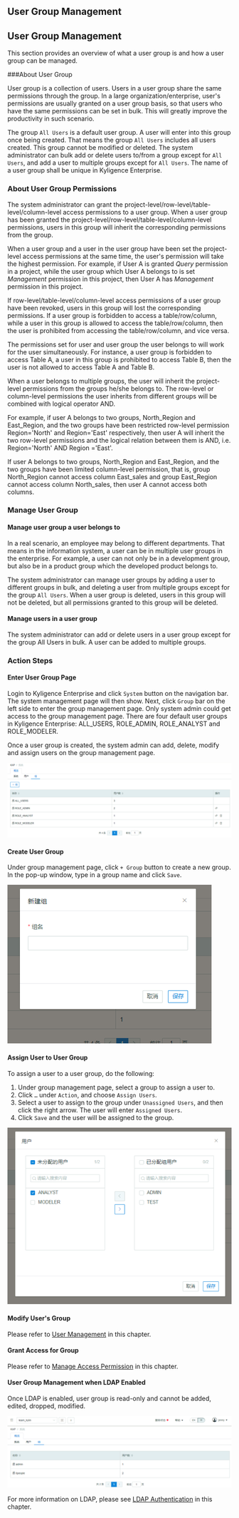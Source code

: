 ## User Group Management

## User Group Management

This section provides an overview of what a user group is and how a user group can be managed. 

###About User Group

User group is a collection of users. Users in a user group share the same permissions through the group. In a large organization/enterprise, user's permissions are usually granted on a user group basis, so that users who have the same permissions can be set in bulk. This will greatly improve the productivity in such scenario.

The group `All Users` is a default user group. A user will enter into this group once being created. That means the group `All Users` includes all users created. This group cannot be modified or deleted. The system administrator can bulk add or delete users to/from a group except for `All Users`, and add a user to multiple groups except for `All Users`. The name of a user group shall be unique in Kyligence Enterprise.

### About User Group Permissions

The system administrator can grant the project-level/row-level/table-level/column-level access permissions to a user group. When a user group has been granted the project-level/row-level/table-level/column-level permissions, users in this group will inherit the corresponding permissions from the group.

When a user group and a user in the user group have been set the project-level access permissions at the same time, the user's permission will take the highest permission. For example, if User A is granted *Query* permission in a project, while the user group which User A belongs to is set *Management* permission in this project, then User A has *Management* permission in this project.

If row-level/table-level/column-level access permissions of a user group have been revoked, users in this group will lost the corresponding permissions. If a user group is forbidden to access a table/row/column, while a user in this group is allowed to access the table/row/column, then the user is prohibited from accessing the table/row/column, and vice versa.

The permissions set for user and user group the user belongs to will work for the user simultaneously. For instance, a user group is forbidden to access Table A, a user in this group is prohibited to access Table B, then the user is not allowed to access Table A and Table B.

When a user belongs to multiple groups, the user will inherit the project-level permissions from the groups he/she belongs to. The row-level or column-level permissions the user inherits from different groups will be combined with logical operator AND.

For example, if user A belongs to two groups, North_Region and East_Region, and the two groups have been restricted row-level permission Region='North' and Region='East' respectively, then user A will inherit the two row-level permissions and the logical relation between them is AND, i.e. Region='North' AND Region ='East'. 

If user A belongs to two groups, North_Region and East_Region, and the two groups have been limited column-level permission, that is, group North_Region cannot access column East_sales and group East_Region cannot access column North_sales, then user A cannot access both columns.

### Manage User Group

#### Manage user group a user belongs to

In a real scenario, an employee may belong to different departments. That means in the information system, a user can be in multiple user groups in the enterprise. For example, a user can not only be in a development group, but also be in a product group which the developed product belongs to.

The system administrator can manage user groups by adding a user to different groups in bulk, and deleting a user from multiple groups except for the group `All Users`. When a user group is deleted, users in this group will not be deleted, but all permissions granted to this group will be deleted.

#### Manage users in a user group

The system administrator can add or delete users in a user group except for the group All Users in bulk. A user can be added to multiple groups.

### Action Steps

#### Enter User Group Page

Login to Kyligence Enterprise and click `System` button on the navigation bar. The system management page will then show. Next, click `Group` bar on the left side to enter the group management page. Only system admin could get access to the group management page. There are four default user groups in Kyligence Enterprise: ALL_USERS, ROLE_ADMIN, ROLE_ANALYST and ROLE_MODELER.

Once a user group is created, the system admin can add, delete, modify and assign users on the group management page. 

![User group page](images/group/group_w1.png)


#### Create User Group
Under group management page, click `+ Group` button to create a new group. In the pop-up window, type in a group name and click `Save`. 

![Create user group](images/group/group_w2.png)

#### Assign User to User Group

To assign a user to a user group, do the following:

1. Under group management page, select a group to assign a user to.
2. Click `…` under `Action`, and choose `Assign Users`. 
3. Select a user to assign to the group under `Unassigned Users`, and then click the right arrow. The user will enter `Assigned Users`. 
4. Click `Save` and the user will be assigned to the group.

![Assign user to user group](images/group/group_w3.png)

#### Modify User's Group

Please refer to [User Management](user.en.md) in this chapter.

#### Grant Access for Group

Please refer to [Manage Access Permission](acl.en.md) in this chapter.

#### User Group Management when LDAP Enabled

Once LDAP is enabled, user group is read-only and cannot be added, edited, dropped, modified.

![User group management when LDAP enabled](images/group/group_w4.png)

For more information on LDAP, please see [LDAP Authentication](ldap.en.md) in this chapter.